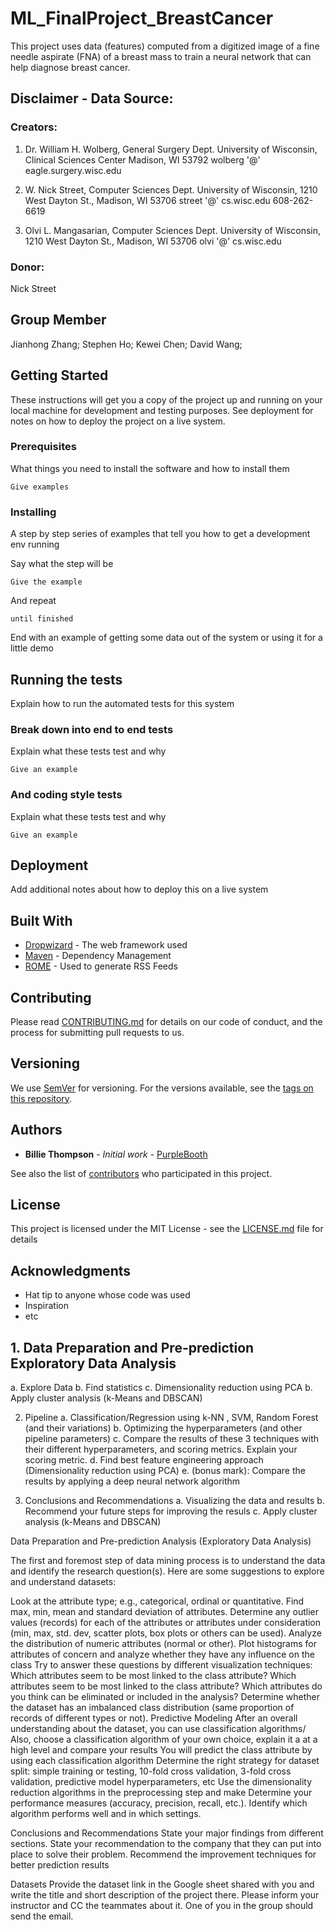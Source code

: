 # ML_FinalProject_BreastCancer
This project uses data (features) computed from a digitized image of a fine needle aspirate (FNA) of a breast mass to train a neural network that can help diagnose breast cancer. 

## Disclaimer - Data Source:
### Creators: 

1. Dr. William H. Wolberg, General Surgery Dept. 
University of Wisconsin, Clinical Sciences Center 
Madison, WI 53792 
wolberg '@' eagle.surgery.wisc.edu 

2. W. Nick Street, Computer Sciences Dept. 
University of Wisconsin, 1210 West Dayton St., Madison, WI 53706 
street '@' cs.wisc.edu 608-262-6619 

3. Olvi L. Mangasarian, Computer Sciences Dept. 
University of Wisconsin, 1210 West Dayton St., Madison, WI 53706 
olvi '@' cs.wisc.edu 

### Donor: 
Nick Street

## Group Member
Jianhong Zhang; 
Stephen Ho; 
Kewei Chen; 
David Wang; 


## Getting Started

These instructions will get you a copy of the project up and running on your local machine for development and testing purposes. See deployment for notes on how to deploy the project on a live system.

### Prerequisites

What things you need to install the software and how to install them

```
Give examples
```

### Installing

A step by step series of examples that tell you how to get a development env running

Say what the step will be

```
Give the example
```

And repeat

```
until finished
```

End with an example of getting some data out of the system or using it for a little demo

## Running the tests

Explain how to run the automated tests for this system

### Break down into end to end tests

Explain what these tests test and why

```
Give an example
```

### And coding style tests

Explain what these tests test and why

```
Give an example
```

## Deployment

Add additional notes about how to deploy this on a live system

## Built With

* [Dropwizard](http://www.dropwizard.io/1.0.2/docs/) - The web framework used
* [Maven](https://maven.apache.org/) - Dependency Management
* [ROME](https://rometools.github.io/rome/) - Used to generate RSS Feeds

## Contributing

Please read [CONTRIBUTING.md](https://gist.github.com/PurpleBooth/b24679402957c63ec426) for details on our code of conduct, and the process for submitting pull requests to us.

## Versioning

We use [SemVer](http://semver.org/) for versioning. For the versions available, see the [tags on this repository](https://github.com/your/project/tags). 

## Authors

* **Billie Thompson** - *Initial work* - [PurpleBooth](https://github.com/PurpleBooth)

See also the list of [contributors](https://github.com/your/project/contributors) who participated in this project.

## License

This project is licensed under the MIT License - see the [LICENSE.md](LICENSE.md) file for details

## Acknowledgments

* Hat tip to anyone whose code was used
* Inspiration
* etc

## 1. Data Preparation and Pre-prediction Exploratory Data Analysis
a. Explore Data
b. Find statistics
c. Dimensionality reduction using PCA
b. Apply cluster analysis (k-Means and DBSCAN)

2. Pipeline
a. Classification/Regression using k-NN , SVM, Random Forest (and their variations)
b. Optimizing the hyperparameters (and other pipeline parameters)
c. Compare the results of these 3 techniques with their different hyperparameters, and scoring metrics. Explain your scoring metric.
d. Find best feature engineering approach (Dimensionality reduction using PCA)
e. (bonus mark): Compare the results by applying a deep neural network algorithm

3. Conclusions and Recommendations
a. Visualizing the data and results 
b. Recommend your future steps for improving the resuls
c. Apply cluster analysis (k-Means and DBSCAN)


Data Preparation and Pre-prediction Analysis (Exploratory Data Analysis) 

The first and foremost step of data mining process is to understand the data and identify the research question(s). Here are some suggestions to explore and understand datasets:

Look at the attribute type; e.g., categorical, ordinal or quantitative.
Find max, min, mean and standard deviation of attributes.
Determine any outlier values (records) for each of the attributes or attributes under
consideration (min, max, std. dev, scatter plots, box plots or others can be used).
Analyze the distribution of numeric attributes (normal or other). 
Plot histograms for attributes of concern and analyze whether they have any influence on the class
Try to answer these questions by different visualization techniques:
Which attributes seem to be most linked to the class attribute?
Which attributes seem to be most linked to the class attribute?
Which attributes do you think can be eliminated or included in the analysis?
Determine whether the dataset has an imbalanced class distribution (same
proportion of records of different types or not).
 Predictive Modeling
After an overall understanding about the dataset, you can use classification algorithms/ Also, choose a classification algorithm of your own choice, explain it a at a high level and compare your results
You will predict the class attribute by using each classification algorithm
Determine the right strategy for dataset split: simple training or testing, 10-fold cross validation, 3-fold cross validation, predictive model hyperparameters, etc
Use the dimensionality reduction algorithms in the preprocessing step and make
Determine your performance measures (accuracy, precision, recall, etc.).
Identify which algorithm performs well and in which settings.
	

 Conclusions and Recommendations
State your major findings from different sections. 
State your recommendation to the company that they can put into place to solve their problem.
Recommend the improvement techniques for better prediction results

Datasets
Provide the dataset link in the Google sheet shared with you and write the title and short description of the project there. Please inform your instructor and CC the teammates about it. One of you in the group should send the email.

